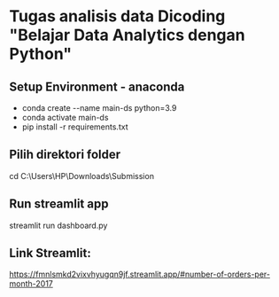 # Tugas analisis data Dicoding "Belajar Data Analytics dengan Python"
## Setup Environment - anaconda
- conda create --name main-ds python=3.9
- conda activate main-ds
- pip install -r requirements.txt
## Pilih direktori folder
cd C:\Users\HP\Downloads\Submission
## Run streamlit app
streamlit run dashboard.py
## Link Streamlit:
https://fmnlsmkd2vixvhyugqn9jf.streamlit.app/#number-of-orders-per-month-2017 

